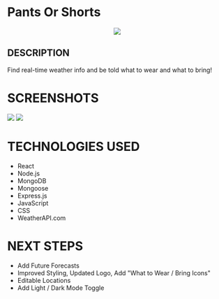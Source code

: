 # Pants Or Shorts
<div id="header" align="center">
    <img src="https://i.imgur.com/GsHMS7M.png">
</div>

## DESCRIPTION

Find real-time weather info and be told what to wear and what to bring!

# SCREENSHOTS

<img src="https://i.imgur.com/oJX1NDD.png">
<img src="https://i.imgur.com/hjJetqu.png">

# TECHNOLOGIES USED

- React
- Node.js
- MongoDB
- Mongoose
- Express.js
- JavaScript
- CSS
- WeatherAPI.com

# NEXT STEPS

- Add Future Forecasts
- Improved Styling, Updated Logo, Add "What to Wear / Bring Icons"
- Editable Locations
- Add Light / Dark Mode Toggle